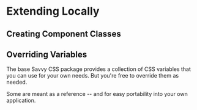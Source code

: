 # Extending Locally

## Creating Component Classes

## Overriding Variables

The base Savvy CSS package provides  a collection of CSS variables that you can use for your own needs. But you're free to override them as needed.

Some are meant as a reference -- and for easy portability into your own application.
